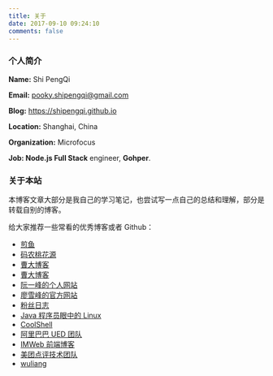 ```yaml
---
title: 关于
date: 2017-09-10 09:24:10
comments: false
---
```



### 个人简介
**Name:** Shi PengQi

**Email:** pooky.shipengqi@gmail.com

**Blog:** https://shipengqi.github.io

**Location:** Shanghai, China

**Organization:** Microfocus

**Job: Node.js Full Stack** engineer, **Gohper**.

### 关于本站

本博客文章大部分是我自己的学习笔记，也尝试写一点自己的总结和理解，部分是转载自别的博客。

给大家推荐一些常看的优秀博客或者 Github：
- [煎鱼](https://eddycjy.com/)
- [码农桃花源](https://qcrao.com/)
- [曹大博客](https://xargin.com/)  
- [曹大博客](https://xargin.com/)  
- [阮一峰的个人网站](http://www.ruanyifeng.com/home.html)
- [廖雪峰的官方网站](https://www.liaoxuefeng.com/)
- [粉丝日志](http://blog.fens.me/)
- [Java 程序员眼中的 Linux](https://github.com/judasn/Linux-Tutorial)
- [CoolShell](https://coolshell.cn/)
- [阿里巴巴 UED 团队](http://www.aliued.com/)
- [IMWeb 前端博客](http://imweb.io/topic/tab/all)
- [美团点评技术团队](https://tech.meituan.com/)
- [wuliang](https://github.com/wuliang142857)

